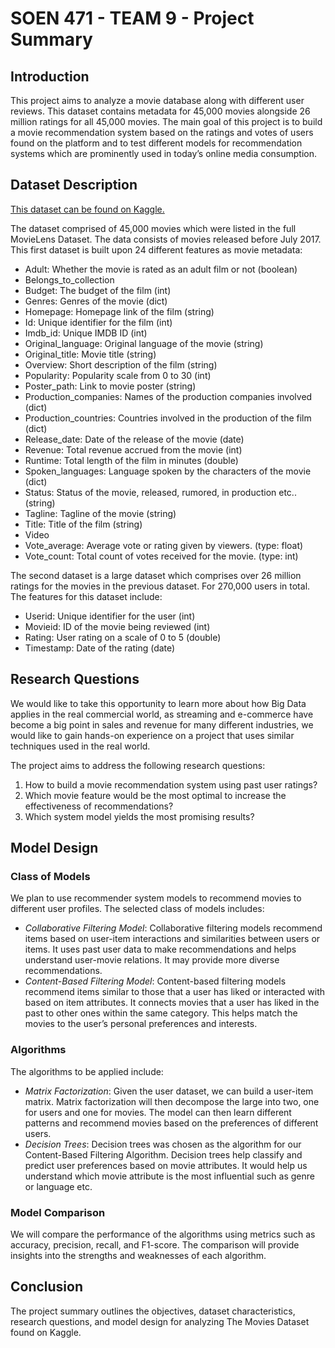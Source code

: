 # SOEN 471 - TEAM 9 - Project Summary

## Introduction

This project aims to analyze a movie database along with different user reviews. This dataset contains metadata for 45,000 movies alongside 26 million ratings for all 45,000 movies. The main goal of this project is to build a movie recommendation system based on the ratings and votes of users found on the platform and to test different models for recommendation systems which are prominently used in today’s online media consumption.

## Dataset Description

[This dataset can be found on Kaggle.](https://www.kaggle.com/datasets/rounakbanik/the-movies-dataset?select=movies_metadata.csv)

The dataset comprised of 45,000 movies which were listed in the full MovieLens Dataset. The data consists of movies released before July 2017. This first dataset is built upon 24 different features as movie metadata: 
- Adult: Whether the movie is rated as an adult film or not (boolean) 
- Belongs_to_collection
- Budget: The budget of the film (int) 
- Genres: Genres of the movie (dict) 
- Homepage: Homepage link of the film (string) 
- Id: Unique identifier for the film (int) 
- Imdb_id: Unique IMDB ID (int) 
- Original_language: Original language of the movie (string) 
- Original_title: Movie title (string) 
- Overview: Short description of the film (string) 
- Popularity: Popularity scale from 0 to 30 (int) 
- Poster_path: Link to movie poster (string) 
- Production_companies: Names of the production companies involved (dict) 
- Production_countries: Countries involved in the production of the film (dict) 
- Release_date: Date of the release of the movie (date) 
- Revenue: Total revenue accrued from the movie (int) 
- Runtime: Total length of the film in minutes (double) 
- Spoken_languages: Language spoken by the characters of the movie (dict) 
- Status: Status of the movie, released, rumored, in production etc.. (string) 
- Tagline: Tagline of the movie (string) 
- Title: Title of the film (string) 
- Video 
- Vote_average: Average vote or rating given by viewers. (type: float)
- Vote_count: Total count of votes received for the movie. (type: int)

The second dataset is a large dataset which comprises over 26 million ratings for the movies in the previous dataset. For 270,000 users in total. The features for this dataset include: 
- Userid: Unique identifier for the user (int) 
- Movieid: ID of the movie being reviewed (int) 
- Rating: User rating on a scale of 0 to 5 (double) 
- Timestamp: Date of the rating (date) 

## Research Questions
We would like to take this opportunity to learn more about how Big Data applies in the real commercial world, as streaming and e-commerce have become a big point in sales and revenue for many different industries, we would like to gain hands-on experience on a project that uses similar techniques used in the real world. 

The project aims to address the following research questions:
1. How to build a movie recommendation system using past user ratings?
2. Which movie feature would be the most optimal to increase the effectiveness of recommendations?
3. Which system model yields the most promising results?

## Model Design
### Class of Models
We plan to use recommender system models to recommend movies to different user profiles. The selected class of models includes:
- *Collaborative Filtering Model*: Collaborative filtering models recommend items based on user-item interactions and similarities between users or items. It uses past user data to make recommendations and helps understand user-movie relations. It may provide more diverse recommendations. 
- *Content-Based Filtering Model*: Content-based filtering models recommend items similar to those that a user has liked or interacted with based on item attributes. It connects movies that a user has liked in the past to other ones within the same category. This helps match the movies to the user’s personal preferences and interests.
  
### Algorithms
The algorithms to be applied include:
- *Matrix Factorization*: Given the user dataset, we can build a user-item matrix. Matrix factorization will then decompose the large into two, one for users and one for movies. The model can then learn different patterns and recommend movies based on the preferences of different users. 
- *Decision Trees*: Decision trees was chosen as the algorithm for our Content-Based Filtering Algorithm. Decision trees help classify and predict user preferences based on movie attributes. It would help us understand which movie attribute is the most influential such as genre or language etc. 

### Model Comparison
We will compare the performance of the algorithms using metrics such as accuracy, precision, recall, and F1-score. The comparison will provide insights into the strengths and weaknesses of each algorithm.

## Conclusion
The project summary outlines the objectives, dataset characteristics, research questions, and model design for analyzing The Movies Dataset found on Kaggle.
